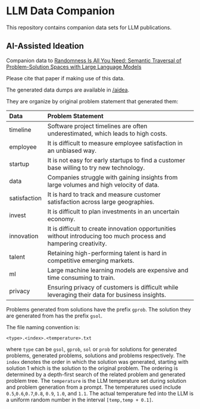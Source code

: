 # LLM Data Companion
This repository contains companion data sets for LLM 
publications.

## AI-Assisted Ideation
Companion data to
[Randomness Is All You Need: Semantic Traversal of Problem-Solution Spaces with Large Language Models](https://papers.ssrn.com/sol3/papers.cfm?abstract_id=4721407)

Please cite that paper if making use of this data.

The generated data dumps are available in  [/aidea](aidea/).

They are organize by original problem statement that generated
them:

| Data | Problem Statement |
|:---|:---|
| timeline | Software project timelines are often underestimated, which leads to high costs. |
| employee | It is difficult to measure employee satisfaction in an unbiased way. |
| startup | It is not easy for early startups to find a customer base willing to try new technology. |
| data | Companies struggle with gaining insights from large volumes and high velocity of data. |
| satisfaction | It is hard to track and measure customer satisfaction across large geographies. |
| invest | It is difficult to plan investments in an uncertain economy. |
| innovation | It is difficult to create innovation opportunities without introducing too much process and hampering creativity. |
| talent | Retaining high-performing talent is hard in competitive emerging markets. |
| ml | Large machine learning models are expensive and time consuming to train. |
| privacy | Ensuring privacy of customers is difficult while leveraging their data for business insights. |

Problems generated from solutions have the prefix `gprob`.
The solution they are generated from has the prefix `gsol`.

The file naming convention is: 
```
<type>.<index>.<temperature>.txt
```
where `type` can be `gsol`, `gprob`, `sol` or `prob` for solutions for generated
problems, generated problems, solutions and problems respectively. The
`index` denotes the order in which the solution was generated, starting
with solution 1 which is the solution to the original problem. The ordering
is determined by a depth-first search of the related problem and generated
problem tree. The `temperature` is the LLM temperature set during solution
and problem generation from a prompt. The temperatures used include `0.5`,`0.6`,`0.7`,`0.8`, `0.9`,
`1.0`, and `1.1`. The actual temperature fed into the LLM is a uniform random number 
in the interval `[temp,temp + 0.1]`.

